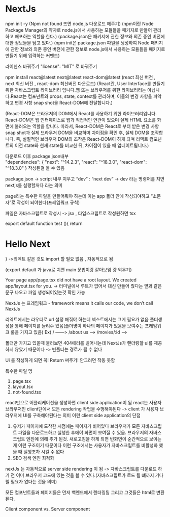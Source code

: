 # NextJs


npm init -y
(Npm not found 뜨면 node.js 다운로드 해주기)
(npm이란 Node Package Manager의 약자로 node.js에서 사용하는 모듈들을 패키지로 만들어 관리하고 배포하는 역할을 한다.)
(package.json은 패키지에 관한 정보와 의존 중인 버전에 대한 정보들을 담고 있다.)
(npm init은 package.json 파일을 생성하여 Node 패키지에 관한 정보와 의존 중인 버전에 관한 정보로 node.js에서 사용하는 모듈들을 패키지로 만들기 위해 입력하는 커맨드)

라이센스 바꿔주기 "license": "MIT" 로 바꿔주기

npm install react@latest next@latest react-dom@latest
(react 최신 버전 , next 최신 버전 , react-dom 최신버전 다운로드)
(React란, User Interface를 만들기 위한 자바스크립트 라이브러리 입니다.웹 또는 브라우저를 위한 라이브러리는 아닙니다.React는 컴포넌트와 props, state, context를 관리하며, 이들의 변경 사항을 파악하고 변경 사항 snap shot을 React-DOM에 전달합니다.)

(React-DOM은 브라우저의 DOM에서 React를 사용하기 위한 라이브러리입니다. React-DOM은 웹 인터페이스로 웹과 직접적인 연관이 있으며 실제 HTML 요소를 화면에 불러오는 역할을 합니다.
따라서, React-DOM은 React로 부터 받은 변경 사항 snap shot과 실제 브라우저 DOM을 비교하며 차이점을 확인 후, 실제 DOM을 조작합니다.
즉, 실질적인 브라우저 DOM의 조작은 React-DOM이 하게 되며 리액트 컴포넌트의 이전 state와 현재 state를 비교한 뒤, 차이점이 있을 때 업데이트됩니다.)

다운로드 이후 package.json내부  
"dependencies": {
    "next": "^14.2.3",
    "react": "^18.3.0",
    "react-dom": "^18.3.0"
  }
작성된걸 볼 수 있음

package.json -> script 내부 지우고 “dev” : “next dev”
-> dev 라는 명령어를 치면 nextjs를 실행할꺼다 라는 의미

page라는 특수한 파일을 만들어줘야 하는데 이는 app 폴더 안에 작성되야하고 “소문자”로 작성이 되야한다(프레임워크 규칙)

파일은 자바스크립트로 작성시 -> jsx , 타입스크립트로 작성원하면 tsx

export default function test (){
	return <h1>Hello Next</h1>
}
->리엑트 같은 것도 import 할 필요 없음 , 자동적으로 됨

(export default 가 java로 치면 main 문법이랑 같아보임 걍 외우기)

Your page app/page.tsx did not have a root layout. We created app/layout.tsx for you. 
-> 터미널에서 루트가 없어서 대신 만들어 줬다는 옆과 같은 문구 나오고 파일 생성되어있는것 확인 가능


NextJs 는 프레임워크 - framework means it calls our code, we don’t call NextJs


리엑트에서는 라우터로 url 설정 해줘야 하는데 넥스트에서는 그게 필요가 없음 폴더생성을 통해 페이지를 늘리수 있음(폴더명이 하나의 페이지가 있음을 보여주는 프레임워크 룰을 가지고 있음)
Ex) / ——> <Home />
	/about us ——> <AboutUs />
	/movies/:id ——> <Movie />

폴더만 가지고 있을때 불러보면 404에러를 뱉어내는데 NextJs가 랜더링할 ui를 제공하지 않았기 때문이다 -> 빈폴더는 경로가 될 수 없다

Ui 를 작성하게 되면 꼭! Return 써주기! 안그러면 작동 못함

특수한 파일 명
1. page.tsx
2. layout.tsx
3. not-found.tsx


react만으로 어플리케이션을 생성하면 client side application이 됨
react는 사용자 브라우저인 client단에서 모든 rendering 작업을 수행해야된다
-> client 가 사용자 브라우저에 	UI를 구축해야된다는 의미
이런 client side application의 단점
1. 유저가 페이지에 도착한 시점에는 페이지가 비어있다 브라우저가 모든 자바스크립트 파일을 다운로드하고 실행한 후에야 화면이 보여질 수 있음. 브라우저의 자바스크립트 엔진에 의해 추가 된것. 새로고침을 하게 되면 빈화면이 순간적으로 보이는게 이런 구조이기 때문이다
	이런 구조에서는 사용자가 자바스크립트를 비활성화 했을 때 실행조차 시킬 수 없다
2. SEO 검색 엔진 최적화

nextJs 는 자동적으로 server side rendering 이 됨 -> 자바스크립트를 다운로드 하기 전 이미 브라우저 코드에 있는 것을 볼 수 있다.(자바스크립트가 로드 될 떄까지 기다릴 필요가 없다는 것을 의미)

모든 컴포넌트들과 페이지들은 먼저 백엔드에서 렌더링됨
그리고 그것들은 html로 변환된다.

Client component vs. Server component


